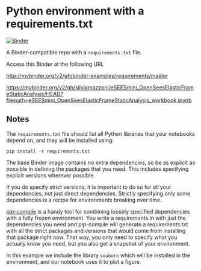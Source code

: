 # Python environment with a requirements.txt

[![Binder](http://mybinder.org/badge_logo.svg)](http://mybinder.org/v2/gh/binder-examples/requirements/master)

A Binder-compatible repo with a `requirements.txt` file.

Access this Binder at the following URL

http://mybinder.org/v2/gh/binder-examples/requirements/master

https://mybinder.org/v2/gh/silviamazzoni/eSEESmini_OpenSeesElasticFrameStaticAnalysis/HEAD?filepath=eSEESmini_OpenSeesElasticFrameStaticAnalysis_workbook.ipynb

## Notes
The `requirements.txt` file should list all Python libraries that your notebooks
depend on, and they will be installed using:

```
pip install -r requirements.txt
```

The base Binder image contains no extra dependencies, so be as
explicit as possible in defining the packages that you need. This includes
specifying explicit versions wherever possible.

If you do specify strict versions, it is important to do so for *all*
your dependencies, not just direct dependencies.
Strictly specifying only some dependencies is a recipe for environments
breaking over time.

[pip-compile](https://github.com/jazzband/pip-tools/) is a handy
tool for combining loosely specified dependencies with a fully frozen environment.
You write a requirements.in with just the dependencies you need
and pip-compile will generate a requirements.txt with all the strict packages and versions that would come from installing that package right now.
That way, you only need to specify what you actually know you need,
but you also get a snapshot of your environment.

In this example we include the library `seaborn` which will be installed in
the environment, and our notebook uses it to plot a figure.
